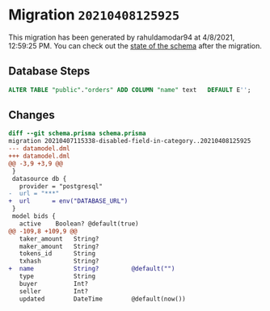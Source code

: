 # Migration `20210408125925`

This migration has been generated by rahuldamodar94 at 4/8/2021, 12:59:25 PM.
You can check out the [state of the schema](./schema.prisma) after the migration.

## Database Steps

```sql
ALTER TABLE "public"."orders" ADD COLUMN "name" text   DEFAULT E'';
```

## Changes

```diff
diff --git schema.prisma schema.prisma
migration 20210407115338-disabled-field-in-category..20210408125925
--- datamodel.dml
+++ datamodel.dml
@@ -3,9 +3,9 @@
 }
 datasource db {
   provider = "postgresql"
-  url = "***"
+  url      = env("DATABASE_URL")
 }
 model bids {
   active    Boolean? @default(true)
@@ -109,8 +109,9 @@
   taker_amount   String?
   maker_amount   String?
   tokens_id      String
   txhash         String?
+  name           String?         @default("")
   type           String
   buyer          Int?
   seller         Int?
   updated        DateTime        @default(now())
```


